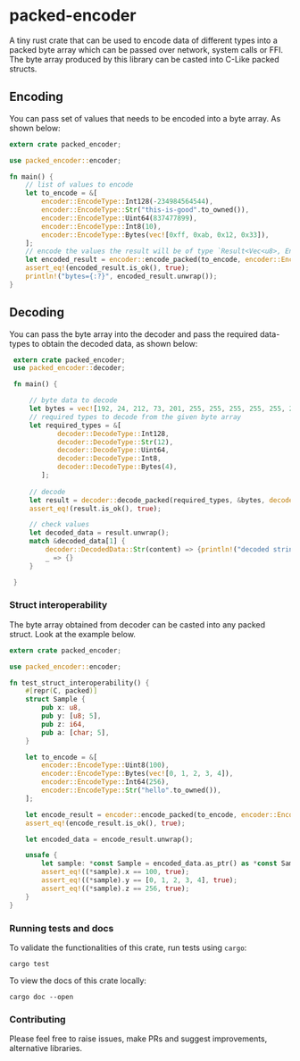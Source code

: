 # packed-encoder
A tiny rust crate that can be used to encode data of different types into a packed byte array which can be passed over network, system calls or FFI. The byte array produced by this library can be casted into C-Like packed structs.

## Encoding
You can pass set of values that needs to be encoded into a byte array. As shown below:
```rust
extern crate packed_encoder;

use packed_encoder::encoder;

fn main() {
    // list of values to encode
    let to_encode = &[
        encoder::EncodeType::Int128(-234984564544),
        encoder::EncodeType::Str("this-is-good".to_owned()),
        encoder::EncodeType::Uint64(837477899),
        encoder::EncodeType::Int8(10),
        encoder::EncodeType::Bytes(vec![0xff, 0xab, 0x12, 0x33]),
    ];
    // encode the values the result will be of type `Result<Vec<u8>, EncodeError>`
    let encoded_result = encoder::encode_packed(to_encode, encoder::EncodeOrder::Little);
    assert_eq!(encoded_result.is_ok(), true);
    println!("bytes={:?}", encoded_result.unwrap());
}
```

## Decoding
You can pass the byte array into the decoder and pass the required data-types to obtain the decoded data, as shown below:
```rust
 extern crate packed_encoder;
 use packed_encoder::decoder;

 fn main() {

     // byte data to decode
     let bytes = vec![192, 24, 212, 73, 201, 255, 255, 255, 255, 255, 255, 255, 255, 255, 255, 255, 116, 104, 105, 115, 45, 105, 115, 45, 103, 111, 111, 100, 11, 230, 234, 49, 0, 0, 0, 0, 10, 255, 171, 18, 51];
     // required types to decode from the given byte array
     let required_types = &[
            decoder::DecodeType::Int128,
            decoder::DecodeType::Str(12),
            decoder::DecodeType::Uint64,
            decoder::DecodeType::Int8,
            decoder::DecodeType::Bytes(4),
        ];
     
     // decode
     let result = decoder::decode_packed(required_types, &bytes, decoder::DecodeOrder::Little);
     assert_eq!(result.is_ok(), true);

     // check values
     let decoded_data = result.unwrap();
     match &decoded_data[1] {
         decoder::DecodedData::Str(content) => {println!("decoded string at position 1: {}", content)},
         _ => {}
     }

 }
```

### Struct interoperability
The byte array obtained from decoder can be casted into any packed struct. Look at the example below.
```rust
extern crate packed_encoder;

use packed_encoder::encoder;

fn test_struct_interoperability() {
    #[repr(C, packed)]
    struct Sample {
        pub x: u8,
        pub y: [u8; 5],
        pub z: i64,
        pub a: [char; 5],
    }

    let to_encode = &[
        encoder::EncodeType::Uint8(100),
        encoder::EncodeType::Bytes(vec![0, 1, 2, 3, 4]),
        encoder::EncodeType::Int64(256),
        encoder::EncodeType::Str("hello".to_owned()),
    ];

    let encode_result = encoder::encode_packed(to_encode, encoder::EncodeOrder::Little);
    assert_eq!(encode_result.is_ok(), true);

    let encoded_data = encode_result.unwrap();

    unsafe {
        let sample: *const Sample = encoded_data.as_ptr() as *const Sample;
        assert_eq!((*sample).x == 100, true);
        assert_eq!((*sample).y == [0, 1, 2, 3, 4], true);
        assert_eq!((*sample).z == 256, true);
    }
}
```

### Running tests and docs
To validate the functionalities of this crate, run tests using `cargo`:
```
cargo test
```

To view the docs of this crate locally:
```
cargo doc --open
```

### Contributing
Please feel free to raise issues, make PRs and suggest improvements, alternative libraries.